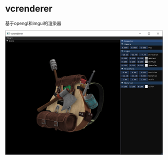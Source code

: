 # vcrenderer
基于opengl和imgui的渲染器

![](https://github.com/VCisHere/vcrenderer/blob/main/example.png)

